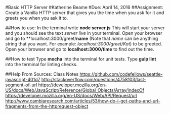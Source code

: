 #Basic HTTP Server
#Katherine Beame
#Due: April 14, 2016
##Assignment:
Create a Vanilla HTTP server that gives you the time when you ask for it and greets you when you ask it to.

##How to use:
In the terminal write **node server.js**
This will start your server and you should see the text *server live* in your terminal.
Open your browser and go to **localhost:3000/greet/**name** (Note that *name* can be anything string that you want. For example: *localhost:3000/greet/Kat*) to be greeted.
Open your browser and go to **localhost:3000/time** to find out the time.

##How to test
Type **mocha** into the terminal for unit tests.
Type **gulp lint** into the terminal for linting checks.

##Help From Sources:
Class Notes
https://github.com/codefellows/seattle-javascript-401d7
http://stackoverflow.com/questions/4758103/last-segment-of-url
https://developer.mozilla.org/en-US/docs/Web/JavaScript/Reference/Global_Objects/Array/indexOf
https://developer.mozilla.org/en-US/docs/Web/API/Request/url
http://www.cambiaresearch.com/articles/53/how-do-i-get-paths-and-url-fragments-from-the-httprequest-object

